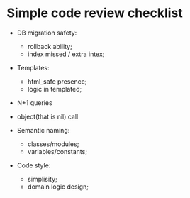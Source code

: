 # Simple code review checklist

* DB migration safety:
  - rollback ability;
  - index missed / extra intex;
  
* Templates:
  - html_safe presence;
  - logic in templated;

* N+1 queries
* object(that is nil).call

* Semantic naming:
  - classes/modules;
  - variables/constants;
  
* Code style:
  - simplisity;
  - domain logic design;
